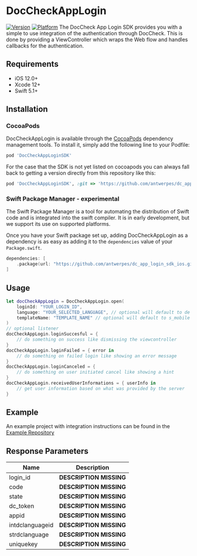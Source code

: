 # DocCheckAppLogin

[![Version](https://img.shields.io/cocoapods/v/DocCheckAppLogin.svg?style=flat)](https://cocoapods.org/pods/DocCheckAppLoginSDK)
[![Platform](https://img.shields.io/cocoapods/p/DocCheckAppLogin.svg?style=flat)](https://cocoapods.org/pods/DocCheckAppLoginSDK)
The DocCheck App Login SDK provides you with a simple to use integration of the authentication through DocCheck. This is done by providing a ViewController which wraps the Web flow and handles callbacks for the authentication.

## Requirements

- iOS 12.0+
- Xcode 12+
- Swift 5.1+

## Installation

### CocoaPods

DocCheckAppLogin is available through the [CocoaPods](https://cocoapods.org) dependency management tools. To install
it, simply add the following line to your Podfile:

```ruby
pod 'DocCheckAppLoginSDK'
```

For the case that the SDK is not yet listed on cocoapods you can always fall back to getting a version directly from this repository like this:

```ruby
pod 'DocCheckAppLoginSDK', :git => 'https://github.com/antwerpes/dc_app_login_sdk_ios.git', :tag => '0.1.3'
```

### Swift Package Manager - experimental

The Swift Package Manager is a tool for automating the distribution of Swift code and is integrated into the swift compiler. It is in early development, but we support its use on supported platforms.

Once you have your Swift package set up, adding DocCheckAppLogin as a dependency is as easy as adding it to the `dependencies` value of your `Package.swift`.

```swift
dependencies: [
    .package(url: "https://github.com/antwerpes/dc_app_login_sdk_ios.git", .upToNextMajor(from: "1.0.0"))
]
```

## Usage

```swift
let docCheckAppLogin = DocCheckAppLogin.open(
    loginId: "YOUR_LOGIN_ID",
    language: "YOUR_SELECTED_LANGUAGE", // optional will default to de
    templateName: "TEMPLATE_NAME" // optional will default to s_mobile
)
// optional listener
docCheckAppLogin.loginSuccesful = {
    // do something on success like dismissing the viewcontroller
}
docCheckAppLogin.loginFailed = { error in
    // do something on failed login like showing an error message
}
docCheckAppLogin.loginCanceled = {
    // do something on user initiated cancel like showing a hint
}
docCheckAppLogin.receivedUserInformations = { userInfo in
    // get user information based on what was provided by the server
}
```

## Example

An example project with integration instructions can be found in the [Example Repository](https://github.com/antwerpes/dc_app_login_sdk_ios_example)

## Response Parameters

| Name           | Description|
|----------------|------------|
|login_id        | **DESCRIPTION MISSING**|
|code            | **DESCRIPTION MISSING**|
|state           | **DESCRIPTION MISSING**|
|dc_token        | **DESCRIPTION MISSING**|
|appid           | **DESCRIPTION MISSING**|
|intdclanguageid | **DESCRIPTION MISSING**|
|strdclanguage   | **DESCRIPTION MISSING**|
|uniquekey       | **DESCRIPTION MISSING**|
